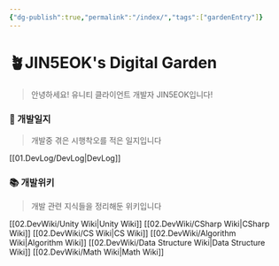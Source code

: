 ```yaml
---
{"dg-publish":true,"permalink":"/index/","tags":["gardenEntry"]}
---
```


# 🪴JIN5EOK's Digital Garden

> 안녕하세요! 유니티 클라이언트 개발자 JIN5EOK입니다!

### 📝 개발일지

> 개발중 겪은 시행착오를 적은 일지입니다

[[01.DevLog/DevLog\|DevLog]]
### 📚 개발위키

> 개발 관련 지식들을 정리해둔 위키입니다
 
[[02.DevWiki/Unity Wiki\|Unity Wiki]]
[[02.DevWiki/CSharp Wiki\|CSharp Wiki]]
[[02.DevWiki/CS Wiki\|CS Wiki]]
[[02.DevWiki/Algorithm Wiki\|Algorithm Wiki]]
[[02.DevWiki/Data Structure Wiki\|Data Structure Wiki]]
[[02.DevWiki/Math Wiki\|Math Wiki]]
